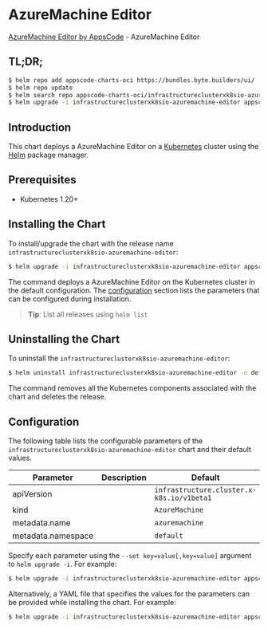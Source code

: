# AzureMachine Editor

[AzureMachine Editor by AppsCode](https://appscode.com) - AzureMachine Editor

## TL;DR;

```bash
$ helm repo add appscode-charts-oci https://bundles.byte.builders/ui/
$ helm repo update
$ helm search repo appscode-charts-oci/infrastructureclusterxk8sio-azuremachine-editor --version=v0.6.0
$ helm upgrade -i infrastructureclusterxk8sio-azuremachine-editor appscode-charts-oci/infrastructureclusterxk8sio-azuremachine-editor -n default --create-namespace --version=v0.6.0
```

## Introduction

This chart deploys a AzureMachine Editor on a [Kubernetes](http://kubernetes.io) cluster using the [Helm](https://helm.sh) package manager.

## Prerequisites

- Kubernetes 1.20+

## Installing the Chart

To install/upgrade the chart with the release name `infrastructureclusterxk8sio-azuremachine-editor`:

```bash
$ helm upgrade -i infrastructureclusterxk8sio-azuremachine-editor appscode-charts-oci/infrastructureclusterxk8sio-azuremachine-editor -n default --create-namespace --version=v0.6.0
```

The command deploys a AzureMachine Editor on the Kubernetes cluster in the default configuration. The [configuration](#configuration) section lists the parameters that can be configured during installation.

> **Tip**: List all releases using `helm list`

## Uninstalling the Chart

To uninstall the `infrastructureclusterxk8sio-azuremachine-editor`:

```bash
$ helm uninstall infrastructureclusterxk8sio-azuremachine-editor -n default
```

The command removes all the Kubernetes components associated with the chart and deletes the release.

## Configuration

The following table lists the configurable parameters of the `infrastructureclusterxk8sio-azuremachine-editor` chart and their default values.

|     Parameter      | Description |                       Default                        |
|--------------------|-------------|------------------------------------------------------|
| apiVersion         |             | <code>infrastructure.cluster.x-k8s.io/v1beta1</code> |
| kind               |             | <code>AzureMachine</code>                            |
| metadata.name      |             | <code>azuremachine</code>                            |
| metadata.namespace |             | <code>default</code>                                 |


Specify each parameter using the `--set key=value[,key=value]` argument to `helm upgrade -i`. For example:

```bash
$ helm upgrade -i infrastructureclusterxk8sio-azuremachine-editor appscode-charts-oci/infrastructureclusterxk8sio-azuremachine-editor -n default --create-namespace --version=v0.6.0 --set apiVersion=infrastructure.cluster.x-k8s.io/v1beta1
```

Alternatively, a YAML file that specifies the values for the parameters can be provided while
installing the chart. For example:

```bash
$ helm upgrade -i infrastructureclusterxk8sio-azuremachine-editor appscode-charts-oci/infrastructureclusterxk8sio-azuremachine-editor -n default --create-namespace --version=v0.6.0 --values values.yaml
```
